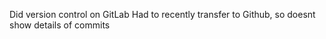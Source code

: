 Did version control on GitLab
Had to recently transfer to Github, so doesnt show details of commits
